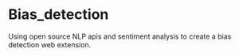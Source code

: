 # Bias_detection
Using open source NLP apis and sentiment analysis to create a bias detection web extension.
